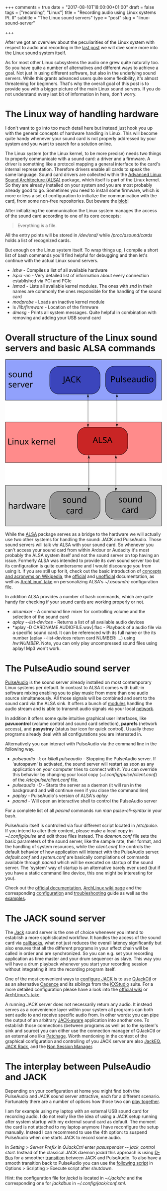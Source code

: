 +++
comments = true
date = "2017-08-10T18:00:00+01:00"
draft = false
tags = ["recording", "Linux"]
title = "Recording audio using Linux systems Pt. II"
subtitle = "The Linux sound servers"
type = "post"
slug = "linux-sound-server"

+++

After we got an overview about the peculiarities of the Linux system
with respect to audio and recording  in the [last
post](recording-audio-using-linux-systems) we will dive some more into
the Linux sound system itself.

As for most other Linux subsystems the audio one grew quite naturally
too. So you have quite a number of alternatives and different ways to
achieve a goal. Not just in using different software, but also in the
underlying sound servers. While this grants advanced users quite some
flexibility, it's almost threatening for beginners. That's why the overall
goal of this post is to provide you with a bigger picture of the main
Linux sound servers. If you do not understand every last bit of
information in here, don't worry.

# The Linux way of handling hardware

I don't want to go into too much detail here but instead just hook you
up with the general concepts of hardware handling in Linux. This will 
become quite handy whenever your sound card is not properly
addressed by your system and you want to search for a solution
online. 

The Linux system (or the Linux kernel, to be more precise) needs two
things to properly communicate with a sound card: a driver and a
firmware. A driver is something like a protocol mapping a general
interface to the card's internal representation. Therefore drivers
enable all cards to speak the same language. Sound card drivers are
collected within the [Advanced Linux Sound Architecture
(ALSA)](http://www.alsa-project.org/main/index.php/Main_Page) package,
which itself is part of the Linux kernel. So they are already
installed on your system and you are most probably already good to
go. Sometimes you need to install some firmware, which is more or less
a set of configuration to initialize the communication with the card,
from some non-free repositories. But beware the
[blob](https://www.openbsd.org/lyrics.html#39)! 

After initializing the communication the Linux system manages the
access of the sound card according to one of its core concepts: 

> Everything is a file.

All the entry points will be stored in */dev/snd/* while
*/proc/asound/cards* holds a list of recognized cards. 

But enough on the Linux system itself. To wrap things up, I compile a
short list of bash commands you'll find helpful for debugging and then
let's continue with the actual Linux sound servers. 

- *lshw* - Compiles a list of all available hardware
- *lspci -nn* - Very detailed list of information about every
  connection established via PCI and PCIe 
- *lsmod* - Lists all available kernel modules. The ones with *snd* in
  their names are commonly the ones responsible for the handling of
  the sound card 
- *modprobe* - Loads an inactive kernel module
- ls */lib/firmware* - Location of the firmware
- *dmesg* - Prints all system messages. Quite helpful in combination
  with removing and adding your USB sound card 

# Overall structure of the Linux sound servers and basic ALSA commands

![sketch of the Linux sound server](/images/posts/2017/linux-sound-systems/Linux-sound-server-sketch.svg)

While the [ALSA](http://www.alsa-project.org/main/index.php/Main_Page)
package serves as a bridge to the hardware we will actually use two
other systems for handling the sound: JACK and PulseAudio. Those sound
servers will talk *via* ALSA with your sound card. So whenever you
can't access your sound card from within Ardour or Audacity it's most
probably the ALSA system itself and not the sound server on top having
an issue. Formerly ALSA was intended to provide its own sound server
too but its configuration is quite cumbersome and I would discourage
you from using it. If you are still up for it, check out the basic
introduction of [concepts and acronyms on
Wikipedia](https://en.wikipedia.org/wiki/Advanced_Linux_Sound_Architecture#Concepts),
the
[official](http://www.alsa-project.org/main/index.php/Documentation)
and [unofficial](http://alsa.opensrc.org/) documentation, as well as
[ArchLinux'
take](https://wiki.archlinux.org/index.php/Advanced_Linux_Sound_Architecture)
on personalizing ALSA's *~/.asoundrc* configuration file. 

In addition ALSA provides a number of bash commands, which are quite
handy for checking if your sound cards are working properly or not. 

- *alsamixer* - A command line mixer for controlling volume and the
  selection of the sound card
- *aplay --list-devices* - Returns a list of all available audio devices
- *aplay -D CARDNAME AUDIOFILE.wav|.flac - Playback of a audio file
  via a specific sound card. It can be referenced with its
  full name or the its number (aplay --list-devices return card
  NUMBER: ...) using *hw:NUMBER*. Note, you can only play
  uncompressed sound files using aplay! Mp3 won't work. 

# The PulseAudio sound server

[PulseAudio](https://freedesktop.org/wiki/Software/PulseAudio) is the
sound server already installed on most contemporary Linux systems per
default. In contrast to ALSA it comes with built-in software mixing
enabling you to play music from more than one audio source
simultaneously. All those signals will be combined and sent to the
sound card via the ALSA sink. It offers a bunch of
[modules](https://freedesktop.org/wiki/Software/PulseAudio/Documentation/User/Modules/)
handling the audio stream and is able to transmit audio signals via
your local
[network](https://wiki.archlinux.org/index.php/PulseAudio/Examples#PulseAudio_over_network). 

In addition it offers some quite intuitive graphical user interfaces,
like **pavucontrol** (volume control and sound card selection),
**paprefs** (network access), and **pasystray** (status bar icon for
quick control). Usually these programs already deal with all
configurations you are interested in. 

Alternatively you can interact with PulseAudio via the command line in
the following way. 

- *pulseaudio -k* or *killall pulseaudio* - Stopping the PulseAudio
  server. If 'autospawn' is activated, the sound server will restart
  as soon as any application on your computer tries to connect
  with it. You can override this behavior by changing your local copy
  (*~/.config/pulse/client.conf*) of the */etc/pulse/client.conf*
  file. 
- *pulseaudio -D* - Starts the server as a daemon (it will run in the
  background and will continue even if you close the command line) 
- *paplay* - PulseAudio's version of ALSA's *aplay*
- *pacmd* - Will open an interactive shell to control the PulseAudio
  server 

For a complete list of all *pacmd* commands run *man pulse-cli-syntax*
in your bash. 

PulseAudio itself is controlled via four different script located in
*/etc/pulse*. If you intend to alter their content, please make a
local copy in *~/.config/pulse* and edit those files instead. The
*daemon.conf* file sets the basic parameters of the sound server, like
the sample rate, their format, and the handling of system resources,
while the *client.conf* file controls the default behavior of how
application will interact with the PulseAudio server. *default.conf*
and *system.conf* are basically compilations of commands available
through *pacmd* which will be executed on startup of the sound
server. The 'system' way of startup is an alternative barely ever used
(but if you have a static command line device, this one might be
interesting for you). 

Check out the [official
documentation](https://freedesktop.org/wiki/Software/PulseAudio/Documentation/),
[ArchLinux wiki page](https://wiki.archlinux.org/index.php/PulseAudio)
and the corresponding
[configuration](https://wiki.archlinux.org/index.php/PulseAudio/Configuration)
and
[troubleshooting](https://wiki.archlinux.org/index.php/PulseAudio/Troubleshooting)
guide as well as the
[examples](https://wiki.archlinux.org/index.php/PulseAudio/Examples). 

# The JACK sound server

The [Jack](http://jackaudio.org/) sound server is the one of choice
whenever you intend to establish a more sophisticated 
workflow. It handles the access of the sound card via
[callbacks](https://en.wikipedia.org/wiki/Callback_(computer_programming)),
what not just reduces the overall latency significantly but also
ensures that all the different programs in your effect chain will be
called in order and are synchronized. So you can e.g. set your
recording application as time master and your drum sequencer as
slave. This way you will have a drum playback whenever you start
your recording session without integrating it into the recording
program itself. 

One of the most convenient ways to [configure
JACK](http://libremusicproduction.com/articles/demystifying-jack-%E2%80%93-beginners-guide-getting-started-jack)
is to use [QJackCtl](https://qjackctl.sourceforge.io/) or as an
alternative
[Cadence](http://kxstudio.linuxaudio.org/Applications:Cadence) and its
siblings from the [KXStudio](http://kxstudio.linuxaudio.org/)
suite. For a more detailed configuration please have a look into the
[official
wiki](https://github.com/jackaudio/jackaudio.github.com/wiki) or
[ArchLinux's
take](https://wiki.archlinux.org/index.php/JACK_Audio_Connection_Kit). 

A running JACK server does not necessarily return any audio. It
instead serves as a convenience layer within your system all programs
can both sent audio to and receive specific audio from. In other
words: you can pipe the output of an arbitrary
[JACK-aware](http://jackaudio.org/applications/) application into
another one. To establish those connections (between programs as well
as to the system's sink and source) you can either use the connection
manager of QJackCtl or an external one like
[Patchage](http://drobilla.net/software/patchage). Worth mentioning in
the context of the graphical configuration and controlling of you JACK
server are also [JackEQ](http://djcj.org/jackeq/), [JACK
Rack](http://jack-rack.sourceforge.net/), and the [Non Session
Manager](http://non.tuxfamily.org/session-manager/doc/MANUAL.html). 

# The interplay between PulseAudio and JACK

Depending on your configuration at home you might find both the
PulseAudio and JACK sound server attractive, each for a different
scenario. Fortunately there are a number of options how those two can
[play together](http://jackaudio.org/faq/pulseaudio_and_jack.html). 

I am for example using my laptop with an external USB sound card for
recording audio. I do not really like the idea of using a JACK setup
running after system startup with my external sound card as
default. The moment the card is not attached to my laptop anymore I
have reconfigure the setup manually. Instead I can recommend to use
the 4th option: to suspend PulseAudio when one starts JACK to record
some audio. 

In *Setting > Server Prefix* in *QJackCtrl* enter *pasuspender --
jack_control start*. Instead of the classical JACK daemon *jackd* this
approach is using [D-Bus](https://en.wikipedia.org/wiki/D-Bus) for a
smoother
[transition](https://github.com/jackaudio/jackaudio.github.com/wiki/JackDbusPackaging)
between JACK and PulseAudio. To also have a smooth transition back to
PulseAudio you can use the [following
script](https://github.com/theGreatWhiteShark/blog-resources/blob/master/music/recording-audio-using-Linux-systems-II/jack-shutdown-script.sh)
in Options > Scripting > Execute script after shutdown.

Hint: the configuration file for *jackd* is located in *~/.jackdrc*
and the corresponding one for *jackdbus* in
*~/.config/jack/conf.xml*. 




